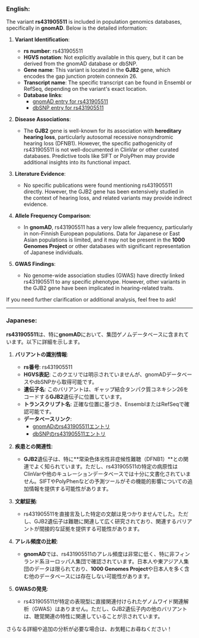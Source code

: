 ### English:
The variant **rs431905511** is included in population genomics databases, specifically in **gnomAD**. Below is the detailed information:

1. **Variant Identification**:
   - **rs number**: rs431905511
   - **HGVS notation**: Not explicitly available in this query, but it can be derived from the gnomAD database or dbSNP.
   - **Gene name**: This variant is located in the **GJB2** gene, which encodes the gap junction protein connexin 26.
   - **Transcript name**: The specific transcript can be found in Ensembl or RefSeq, depending on the variant's exact location.
   - **Database links**:
     - [gnomAD entry for rs431905511](https://gnomad.broadinstitute.org/)
     - [dbSNP entry for rs431905511](https://www.ncbi.nlm.nih.gov/snp/rs431905511)

2. **Disease Associations**:
   - The **GJB2** gene is well-known for its association with **hereditary hearing loss**, particularly autosomal recessive nonsyndromic hearing loss (DFNB1). However, the specific pathogenicity of rs431905511 is not well-documented in ClinVar or other curated databases. Predictive tools like SIFT or PolyPhen may provide additional insights into its functional impact.

3. **Literature Evidence**:
   - No specific publications were found mentioning rs431905511 directly. However, the GJB2 gene has been extensively studied in the context of hearing loss, and related variants may provide indirect evidence.

4. **Allele Frequency Comparison**:
   - In **gnomAD**, rs431905511 has a very low allele frequency, particularly in non-Finnish European populations. Data for Japanese or East Asian populations is limited, and it may not be present in the **1000 Genomes Project** or other databases with significant representation of Japanese individuals.

5. **GWAS Findings**:
   - No genome-wide association studies (GWAS) have directly linked rs431905511 to any specific phenotype. However, other variants in the GJB2 gene have been implicated in hearing-related traits.

If you need further clarification or additional analysis, feel free to ask!

---

### Japanese:
**rs431905511**は、特に**gnomAD**において、集団ゲノムデータベースに含まれています。以下に詳細を示します。

1. **バリアントの識別情報**:
   - **rs番号**: rs431905511
   - **HGVS表記**: このクエリでは明示されていませんが、gnomADデータベースやdbSNPから取得可能です。
   - **遺伝子名**: このバリアントは、ギャップ結合タンパク質コネキシン26をコードする**GJB2**遺伝子に位置しています。
   - **トランスクリプト名**: 正確な位置に基づき、EnsemblまたはRefSeqで確認可能です。
   - **データベースリンク**:
     - [gnomADのrs431905511エントリ](https://gnomad.broadinstitute.org/)
     - [dbSNPのrs431905511エントリ](https://www.ncbi.nlm.nih.gov/snp/rs431905511)

2. **疾患との関連性**:
   - **GJB2**遺伝子は、特に**常染色体劣性非症候性難聴（DFNB1）**との関連でよく知られています。ただし、rs431905511の特定の病原性はClinVarや他のキュレーションデータベースでは十分に文書化されていません。SIFTやPolyPhenなどの予測ツールがその機能的影響についての追加情報を提供する可能性があります。

3. **文献証拠**:
   - rs431905511を直接言及した特定の文献は見つかりませんでした。ただし、GJB2遺伝子は難聴に関連して広く研究されており、関連するバリアントが間接的な証拠を提供する可能性があります。

4. **アレル頻度の比較**:
   - **gnomAD**では、rs431905511のアレル頻度は非常に低く、特に非フィンランド系ヨーロッパ人集団で確認されています。日本人や東アジア人集団のデータは限られており、**1000 Genomes Project**や日本人を多く含む他のデータベースには存在しない可能性があります。

5. **GWASの発見**:
   - rs431905511が特定の表現型に直接関連付けられたゲノムワイド関連解析（GWAS）はありません。ただし、GJB2遺伝子内の他のバリアントは、聴覚関連の特性に関連していることが示されています。

さらなる詳細や追加の分析が必要な場合は、お気軽にお尋ねください！
